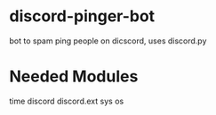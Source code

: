 # discord-pinger-bot
bot to spam ping people on dicscord, uses discord.py

# Needed Modules
time
discord
discord.ext
sys
os
